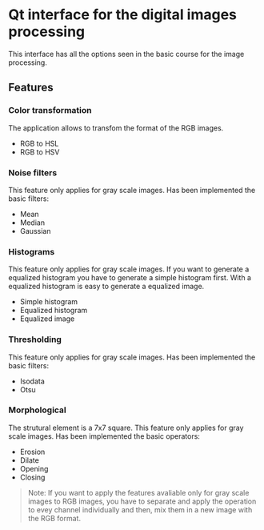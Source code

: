 # Qt interface for the digital images processing
This interface has all the options seen in the basic course for the image processing.

Features
-------------

### Color transformation 
The application allows to transfom the format of the RGB images.
* RGB to HSL
* RGB to HSV

### Noise filters
This feature only applies for gray scale images. Has been implemented the basic filters: 
* Mean
* Median
* Gaussian 

### Histograms
This feature only applies for gray scale images. If you want to generate a equalized histogram you have to generate a simple histogram first. With a equalized histogram is easy to generate a equalized image. 
* Simple histogram
* Equalized histogram 
* Equalized image

### Thresholding
This feature only applies for gray scale images. Has been implemented the basic filters: 
* Isodata
* Otsu

### Morphological 
The strutural element is a 7x7 square. This feature only applies for gray scale images. Has been implemented the basic operators:
* Erosion
* Dilate
* Opening
* Closing 

> Note: If you want to apply the features avaliable only for gray scale images to RGB images, you have to separate and apply the operation to evey channel individually and then, mix them in a new image with the RGB format.